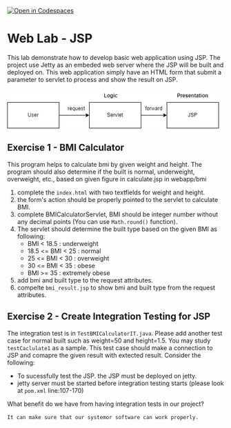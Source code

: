 [![Open in Codespaces](https://classroom.github.com/assets/launch-codespace-7f7980b617ed060a017424585567c406b6ee15c891e84e1186181d67ecf80aa0.svg)](https://classroom.github.com/open-in-codespaces?assignment_repo_id=11725453)
# Web Lab - JSP
This lab demonstrate how to develop basic web application using JSP. The project use Jetty as an embeded web server where the JSP will be built and deployed on. This web application simply have an HTML form that submit a parameter to servlet to process and show the result on JSP.

![architecture ](lab-jspservlet.png)



## Exercise 1 - BMI Calculator
This program helps to calculate bmi by given weight and height. The program should also determine if the built is normal, underweight, overweight, etc., based on given figure in calculate.jsp in webapp/bmi
1. complete the `index.html` with two textfields for weight and height. 
2. the form's action should be properly pointed to the servlet to calculate BMI. 
3. complete BMICalculatorServlet, BMI should be integer number without any decimal points (You can use `Math.round()` function).
4. The servlet should determine the built type based on the given BMI as following:
    - BMI < 18.5 : underweight
    - 18.5 <= BMI < 25 : normal
    - 25 <= BMI < 30 : overweight
    - 30 <= BMI < 35 : obese
    - BMI >= 35 : extremely obese
5. add bmi and built type to the request attributes.
3. compelte `bmi_result.jsp` to show bmi and built type from the request attributes.


## Exercise 2 - Create Integration Testing for JSP
The integration test is in `TestBMICalculatorIT.java`. Please add another test case for normal built such as weight=50 and height=1.5.
You may study `testCaclulate1` as a sample. This test case should make a connection to JSP and comapre the given result with extected result. Consider the following:
- To sucessfully test the JSP. the JSP must be deployed on jetty.
- jetty server must be started before integration testing starts (please look at `pom.xml` line:107-170)

What benefit do we have from having integration tests in our project?
```
It can make sure that our systemor software can work properly.
```


